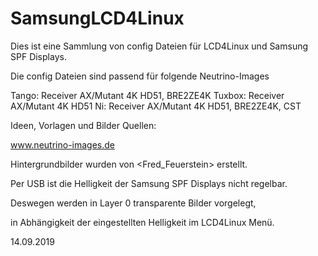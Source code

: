 # SamsungLCD4Linux

Dies ist eine Sammlung von config Dateien für LCD4Linux und Samsung SPF Displays.

Die config Dateien sind passend für folgende Neutrino-Images

Tango:  Receiver AX/Mutant 4K HD51, BRE2ZE4K
Tuxbox: Receiver AX/Mutant 4K HD51
Ni:     Receiver AX/Mutant 4K HD51, BRE2ZE4K, CST

Ideen, Vorlagen und Bilder Quellen:

www.neutrino-images.de

Hintergrundbilder wurden von <Fred_Feuerstein> erstellt.

Per USB ist die Helligkeit der Samsung SPF Displays nicht regelbar.

Deswegen werden in Layer 0 transparente Bilder vorgelegt,

in Abhängigkeit der eingestellten Helligkeit im LCD4Linux Menü.

14.09.2019

